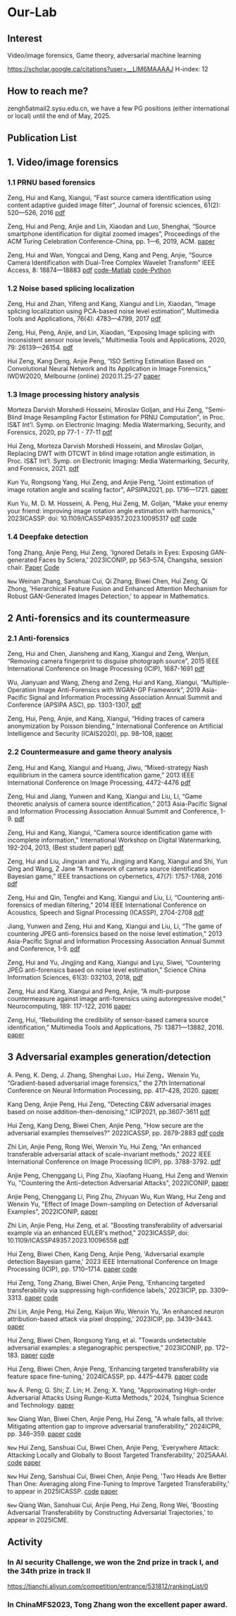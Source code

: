 # Our-Lab

## Interest
Video/image forensics, Game theory, adversarial machine learning

https://scholar.google.ca/citations?user=__LlM6MAAAAJ H-index: 12

## How to reach me? 
zengh5atmail2.sysu.edu.cn, we have a few PG positions (either international or local) until the end of May, 2025.

## Publication List

## 1. Video/image forensics 

### 1.1 PRNU based forensics
Zeng, Hui and Kang, Xiangui, “Fast source camera identification using content adaptive guided image filter”, Journal of forensic sciences, 61(2): 520—526, 2016 [pdf](https://onlinelibrary.wiley.com/doi/pdf/10.1111/1556-4029.13017)

Zeng, Hui and Peng, Anjie and Lin, Xiaodan and Luo, Shenghai, “Source smartphone identification for digital zoomed images”, Proceedings of the ACM Turing Celebration Conference-China, pp. 1—6, 2019, ACM. [paper](https://doi.org/10.1145/3321408.3326686)  

Zeng, Hui and Wan, Yongcai and Deng, Kang and Peng, Anjie, “Source Camera Identification with Dual-Tree Complex Wavelet Transform” IEEE Access, 8: 18874—18883 [pdf](https://ieeexplore.ieee.org/document/8966247) [code-Matlab](https://github.com/zengh5/SCI_DTCWT) [code-Python](https://github.com/zengh5/SCI_DTCWT_python)


### 1.2 Noise based splicing localization
Zeng, Hui and Zhan, Yifeng and Kang, Xiangui and Lin, Xiaodan, “Image splicing localization using PCA-based noise level estimation”, Multimedia Tools and Applications, 76(4): 4783—4799, 2017 [pdf](https://link.springer.com/article/10.1007/s11042-016-3712-8)

Zeng, Hui, Peng, Anjie, and Lin, Xiaodan, “Exposing Image splicing with inconsistent sensor noise levels,” Multimedia Tools and Applications, 2020, 79: 26139—26154. [pdf](https://link.springer.com/article/10.1007/s11042-020-09280-z) 

Hui Zeng, Kang Deng, Anjie Peng, “ISO Setting Estimation Based on Convolutional Neural Network and Its Application in Image Forensics,” IWDW2020, Melbourne (online) 2020.11.25-27 [paper](https://doi.org/10.1007/978-3-030-69449-4_17)

### 1.3 Image processing history analysis
Morteza Darvish Morshedi Hosseini, Miroslav Goljan, and Hui Zeng, "Semi-Blind Image Resampling Factor Estimation for PRNU Computation", in Proc. IS&T Int’l. Symp. on Electronic Imaging: Media Watermarking, Security, and Forensics, 2020, pp 77-1 - 77-11 [pdf](https://library.imaging.org/ei/articles/32/4/art00008)

Hui Zeng, Morteza Darvish Morshedi Hosseini, and Miroslav Goljan, Replacing DWT with DTCWT in blind image rotation angle estimation, in Proc. IS&T Int’l. Symp. on Electronic Imaging: Media Watermarking, Security, and Forensics, 2021. [pdf](https://library.imaging.org/ei/articles/33/4/art00006)  

Kun Yu, Rongsong Yang, Hui Zeng, and Anjie Peng, "Joint estimation of image rotation angle and scaling factor", APSIPA2021, pp. 1716—1721. [paper](https://ieeexplore.ieee.org/document/9689589)

Kun Yu, M. D. M. Hosseini, A. Peng, Hui Zeng, M. Goljan, "Make your enemy your friend: improving image rotation angle estimation with harmonics," 2023ICASSP. doi: 10.1109/ICASSP49357.2023.10095317 [pdf](https://ieeexplore.ieee.org/document/10095317/) [code](https://github.com/zengh5/Rotation_angle_estimation_harmonic)

### 1.4 Deepfake detection
Tong Zhang, Anjie Peng, Hui Zeng, 'Ignored Details in Eyes: Exposing GAN-generated Faces by Sclera,' 2023ICONIP, pp 563–574, Changsha, session chair. [Paper](https://link.springer.com/chapter/10.1007/978-981-99-8073-4_43)  [Code](https://github.com/10961020/Deepfake-detector-based-on-blood-vessels)  

`New` Weinan Zhang, Sanshuai Cui, Qi Zhang, Biwei Chen, Hui Zeng, Qi Zhong, 'Hierarchical Feature Fusion and Enhanced Attention Mechanism for Robust GAN-Generated Images Detection,' to appear in Mathematics.  

## 2 Anti-forensics and its countermeasure

### 2.1 Anti-forensics
Zeng, Hui and Chen, Jiansheng and Kang, Xiangui and Zeng, Wenjun, “Removing camera fingerprint to disguise photograph source”, 2015 IEEE International Conference on Image Processing (ICIP), 1687-1691 [pdf](https://ieeexplore.ieee.org/document/7351088/)

Wu, Jianyuan and Wang, Zheng and Zeng, Hui and Kang, Xiangui, “Multiple-Operation Image Anti-Forensics with WGAN-GP Framework”, 2019 Asia-Pacific Signal and Information Processing Association Annual Summit and Conference (APSIPA ASC), pp. 1303-1307, [pdf](https://ieeexplore.ieee.org/document/9023173)

Zeng, Hui, Peng, Anjie, and Kang, Xiangui, “Hiding traces of camera anonymization by Poisson blending,” International Conference on Artificial Intelligence and Security (ICAIS2020), pp. 98–108, [paper](https://link.springer.com/chapter/10.1007/978-3-030-57881-7_9)

### 2.2 Countermeasure and game theory analysis
Zeng, Hui and Kang, Xiangui and Huang, Jiwu, “Mixed-strategy Nash equilibrium in the camera source identification game,” 2013 IEEE International Conference on Image Processing, 4472-4476 [pdf](https://ieeexplore.ieee.org/document/6738921/)

Zeng, Hui and Jiang, Yunwen and Kang, Xiangui and Liu, Li, “Game theoretic analysis of camera source identification,” 2013 Asia-Pacific Signal and Information Processing Association Annual Summit and Conference, 1-9. [pdf](https://ieeexplore.ieee.org/document/6694150)

Zeng, Hui and Kang, Xiangui, “Camera source identification game with incomplete information,” International Workshop on Digital Watermarking, 192-204, 2013, (Best student paper) [pdf](https://link.springer.com/chapter/10.1007/978-3-662-43886-2_14)

Zeng, Hui and Liu, Jingxian and Yu, Jingjing and Kang, Xiangui and Shi, Yun Qing and Wang, Z Jane “A framework of camera source identification Bayesian game,” IEEE transactions on cybernetics, 47(7): 1757-1768, 2016 [pdf](https://ieeexplore.ieee.org/document/7469854/)

Zeng, Hui and Qin, Tengfei and Kang, Xiangui and Liu, Li, “Countering anti-forensics of median filtering,” 2014 IEEE International Conference on Acoustics, Speech and Signal Processing (ICASSP), 2704-2708 [pdf](https://ieeexplore.ieee.org/document/6854091)

Jiang, Yunwen and Zeng, Hui and Kang, Xiangui and Liu, Li, “The game of countering JPEG anti-forensics based on the noise level estimation,” 2013 Asia-Pacific Signal and Information Processing Association Annual Summit and Conference, 1-9. [pdf](https://ieeexplore.ieee.org/document/6694156)

Zeng, Hui and Yu, Jingjing and Kang, Xiangui and Lyu, Siwei, “Countering JPEG anti-forensics based on noise level estimation,” Science China Information Sciences, 61(3): 032103, 2018, [pdf](https://link.springer.com/article/10.1007/s11432-016-0426-1)

Zeng, Hui and Kang, Xiangui and Peng, Anjie, “A multi-purpose countermeasure against image anti-forensics using autoregressive model,” Neurocomputing, 189: 117-122, 2016 [paper](https://doi.org/10.1016/j.neucom.2015.12.089)

Zeng, Hui, “Rebuilding the credibility of sensor-based camera source identification,” Multimedia Tools and Applications, 75: 13871—13882, 2016. [paper](https://link.springer.com/article/10.1007/s11042-015-3072-9)

## 3 Adversarial examples generation/detection  

A. Peng, K. Deng, J. Zhang, Shenghai Luo，Hui Zeng，Wenxin Yu, “Gradient-based adversarial image forensics,” the 27th International Conference on Neural Information Processing, pp. 417–428, 2020. [paper](https://link.springer.com/chapter/10.1007/978-3-030-63833-7_35) 

Kang Deng, Anjie Peng, Hui Zeng, "Detecting C&W adversarial images based on noise addition-then-denoising," ICIP2021, pp.3607-3611 [pdf](https://ieeexplore.ieee.org/document/9506804/)

Hui Zeng, Kang Deng, Biwei Chen, Anjie Peng, "How secure are the adversarial examples themselves?" 2022ICASSP, pp. 2879-2883 [pdf](https://ieeexplore.ieee.org/document/9747206) [code](https://github.com/zengh5/adversarial-example-security)

Zhi Lin, Anjie Peng, Rong Wei, Wenxin Yu, Hui Zeng, "An enhanced transferable adversarial attack of scale-invariant methods," 2022 IEEE International Conference on Image Processing (ICIP), pp. 3788-3792. [pdf](https://ieeexplore.ieee.org/document/9897429/)

Anjie Peng, Chenggang Li, Ping Zhu, Xiaofang Huang, Hui Zeng and Wenxin Yu, "Countering the Anti-detection Adversarial Attacks", 2022ICONIP, [paper](https://doi.org/10.1007/978-981-99-1639-9_41)

Anjie Peng, Chenggang Li, Ping Zhu, Zhiyuan Wu, Kun Wang, Hui Zeng and Wenxin Yu, "Effect of Image Down-sampling on Detection of Adversarial Examples", 2022ICONIP, [paper](https://doi.org/10.1007/978-981-99-1639-9_46)

Zhi Lin, Anjie Peng, Hui Zeng, et al. "Boosting transferability of adversarial example via an enhanced EULER's method," 2023ICASSP, doi: 10.1109/ICASSP49357.2023.10096558 [pdf](https://ieeexplore.ieee.org/document/10096558/)

Hui Zeng, Biwei Chen, Kang Deng, Anjie Peng, 'Adversarial example detection Bayesian game,' 2023 IEEE International Conference on Image Processing (ICIP), pp. 1710–1714. [paper](https://ieeexplore.ieee.org/document/10222129) [code](https://github.com/zengh5/AED_BGame)

Hui Zeng, Tong Zhang, Biwei Chen, Anjie Peng, 'Enhancing targeted transferability via suppressing high-confidence labels,' 2023ICIP, pp. 3309–3313. [paper](https://ieeexplore.ieee.org/document/10222841) [code](https://github.com/zengh5/Transferable_targeted_attack)

Zhi Lin, Anjie Peng, Hui Zeng, Kaijun Wu, Wenxin Yu, 'An enhanced neuron attribution-based attack via pixel dropping,' 2023ICIP, pp. 3439–3443. [paper](https://ieeexplore.ieee.org/document/10222034)

Hui Zeng, Biwei Chen, Rongsong Yang, et al. "Towards undetectable adversarial examples: a steganographic perspective," 2023ICONIP, pp. 172–183. [paper](https://link.springer.com/chapter/10.1007/978-981-99-8070-3_14) [code](https://github.com/zengh5/Undetectable-attack)

Hui Zeng, Biwei Chen, Anjie Peng, 'Enhancing targeted transferability via feature space fine-tuning,' 2024ICASSP, pp. 4475–4479. [paper](https://ieeexplore.ieee.org/document/10446654) [code](https://github.com/zengh5/TA_feature_FT) 

`New` A. Peng; G. Shi; Z. Lin; H. Zeng; X. Yang, "Approximating High-order Adversarial Attacks Using Runge-Kutta Methods," 2024, Tsinghua Science and Technology. [paper](https://www.sciopen.com/article/10.26599/TST.2024.9010154)  

`New` Qiang Wan, Biwei Chen, Anjie Peng, Hui Zeng, "A whale falls, all thrive: Mitigating attention gap to improve adversarial transferability," 2024ICPR, pp. 346–359. [paper](https://link.springer.com/chapter/10.1007/978-3-031-78312-8_23) [code](https://github.com/britney-code/EIT-attack)  
 
`New` Hui Zeng, Sanshuai Cui, Biwei Chen, Anjie Peng, 'Everywhere Attack: Attacking Locally and Globally to Boost Targeted Transferability,' 2025AAAI. [code](https://github.com/zengh5/Everywhere_Attack) [paper](https://ojs.aaai.org/index.php/AAAI/article/view/33061)

`New` Hui Zeng, Sanshuai Cui, Biwei Chen, Anjie Peng, 'Two Heads Are Better Than One: Averaging along Fine-Tuning to Improve Targeted Transferability,' to appear in 2025ICASSP. [code](https://github.com/zengh5/Avg_FT) [paper](https://ieeexplore.ieee.org/document/10890045/) 

`New` Qiang Wan, Sanshuai Cui, Anjie Peng, Hui Zeng, Rong Wei, 'Boosting Adversarial Transferability by Constructing Adversarial Trajectories,' to appear in 2025ICME.  

## Activity
### In AI security Challenge, we won the 2nd prize in track I, and the 34th prize in track II   
https://tianchi.aliyun.com/competition/entrance/531812/rankingList/0

### In ChinaMFS2023, Tong Zhang won the excellent paper award.

